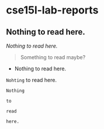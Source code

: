 # cse15l-lab-reports

## Nothing to read here.

*Nothing to read here.*

> Something to read maybe?

* Nothing to read here.

`Nohting` to read here.


```
Nothing

to 

read 

here.
```
